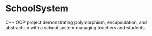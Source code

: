 # SchoolSystem
C++ OOP project demonstrating polymorphism, encapsulation, and abstraction with a school system managing teachers and students.
